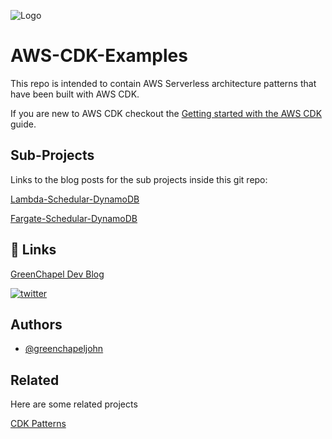 
![Logo](https://greenchapeldev.files.wordpress.com/2021/08/cropped-cropped-cropped-greenchapeldev-logos_black-1.png)


# AWS-CDK-Examples

This repo is intended to contain AWS Serverless architecture patterns that have been built with AWS CDK.

If you are new to AWS CDK checkout the 
[Getting started with the AWS CDK](https://docs.aws.amazon.com/cdk/v2/guide/getting_started.html)
guide.

## Sub-Projects
Links to the blog posts for the sub projects inside this git repo:

[Lambda-Schedular-DynamoDB](https://greenchapel.dev/2022/08/19/aws-cdk-lambda-scheduler-write-to-dynamodb/)

[Fargate-Schedular-DynamoDB](https://greenchapel.dev/2022/02/18/aws-cdk-fargate-schedular-write-to-dynamodb/)


## 🔗 Links
[GreenChapel Dev Blog](https://greenchapel.dev)

[![twitter](https://img.shields.io/badge/twitter-1DA1F2?style=for-the-badge&logo=twitter&logoColor=white)](https://twitter.com/JohnGreenDev)


## Authors

- [@greenchapeljohn](https://github.com/greenchapeljohn)


## Related

Here are some related projects

[CDK Patterns](https://github.com/cdk-patterns/serverless)

